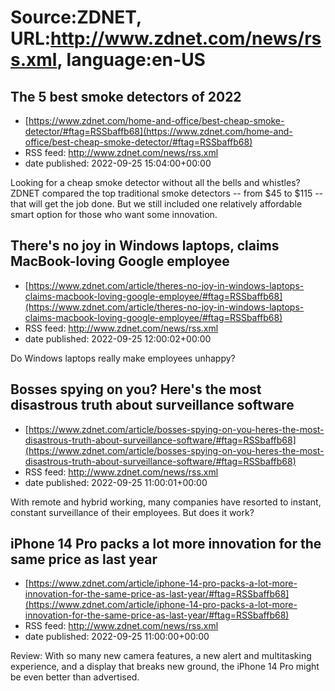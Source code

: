 # Source:ZDNET, URL:http://www.zdnet.com/news/rss.xml, language:en-US

## The 5 best smoke detectors of 2022
 - [https://www.zdnet.com/home-and-office/best-cheap-smoke-detector/#ftag=RSSbaffb68](https://www.zdnet.com/home-and-office/best-cheap-smoke-detector/#ftag=RSSbaffb68)
 - RSS feed: http://www.zdnet.com/news/rss.xml
 - date published: 2022-09-25 15:04:00+00:00

Looking for a cheap smoke detector without all the bells and whistles? ZDNET compared the top traditional smoke detectors -- from $45 to $115 -- that will get the job done. But we still included one relatively affordable smart option for those who want some innovation.

## There's no joy in Windows laptops, claims MacBook-loving Google employee
 - [https://www.zdnet.com/article/theres-no-joy-in-windows-laptops-claims-macbook-loving-google-employee/#ftag=RSSbaffb68](https://www.zdnet.com/article/theres-no-joy-in-windows-laptops-claims-macbook-loving-google-employee/#ftag=RSSbaffb68)
 - RSS feed: http://www.zdnet.com/news/rss.xml
 - date published: 2022-09-25 12:00:02+00:00

Do Windows laptops really make employees unhappy?

## Bosses spying on you? Here's the most disastrous truth about surveillance software
 - [https://www.zdnet.com/article/bosses-spying-on-you-heres-the-most-disastrous-truth-about-surveillance-software/#ftag=RSSbaffb68](https://www.zdnet.com/article/bosses-spying-on-you-heres-the-most-disastrous-truth-about-surveillance-software/#ftag=RSSbaffb68)
 - RSS feed: http://www.zdnet.com/news/rss.xml
 - date published: 2022-09-25 11:00:01+00:00

With remote and hybrid working, many companies have resorted to instant, constant surveillance of their employees. But does it work?

## iPhone 14 Pro packs a lot more innovation for the same price as last year
 - [https://www.zdnet.com/article/iphone-14-pro-packs-a-lot-more-innovation-for-the-same-price-as-last-year/#ftag=RSSbaffb68](https://www.zdnet.com/article/iphone-14-pro-packs-a-lot-more-innovation-for-the-same-price-as-last-year/#ftag=RSSbaffb68)
 - RSS feed: http://www.zdnet.com/news/rss.xml
 - date published: 2022-09-25 11:00:00+00:00

Review: With so many new camera features, a new alert and multitasking experience, and a display that breaks new ground, the iPhone 14 Pro might be even better than advertised.

